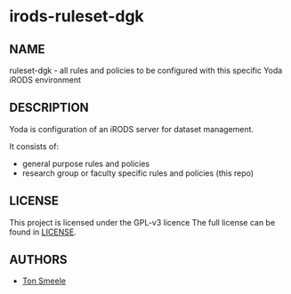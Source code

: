 irods-ruleset-dgk
==========

NAME
----
ruleset-dgk - all rules and policies to be configured with this specific Yoda iRODS environment

DESCRIPTION
-----------
Yoda is configuration of an iRODS server for dataset management.

It consists of:
- general purpose rules and policies 
- research group or faculty specific rules and policies (this repo)

LICENSE
-------
This project is licensed under the GPL-v3 licence
The full license can be found in [LICENSE](LICENSE).

AUTHORS
-------
- [Ton Smeele](https://github.com/tsmeele)
